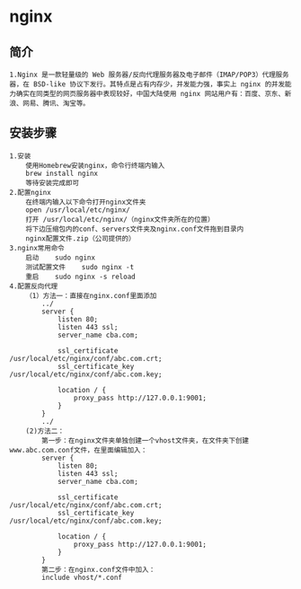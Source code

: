 # nginx

## 简介

    1.Nginx 是一款轻量级的 Web 服务器/反向代理服务器及电子邮件（IMAP/POP3）代理服务器，在 BSD-like 协议下发行。其特点是占有内存少，并发能力强，事实上 nginx 的并发能力确实在同类型的网页服务器中表现较好，中国大陆使用 nginx 网站用户有：百度、京东、新浪、网易、腾讯、淘宝等。

## 安装步骤

    1.安装
        使用Homebrew安装nginx，命令行终端内输入
        brew install nginx
        等待安装完成即可
    2.配置nginx
        在终端内输入以下命令打开nginx文件夹
        open /usr/local/etc/nginx/
        打开 /usr/local/etc/nginx/（nginx文件夹所在的位置）
        将下边压缩包内的conf、servers文件夹及nginx.conf文件拖到目录内
        nginx配置文件.zip（公司提供的）
    3.nginx常用命令
        启动    sudo nginx
        测试配置文件    sudo nginx -t
        重启    sudo nginx -s reload
    4.配置反向代理
        （1）方法一：直接在nginx.conf里面添加
            ../
            server {
                listen 80;
                listen 443 ssl;
                server_name cba.com;

                ssl_certificate      /usr/local/etc/nginx/conf/abc.com.crt;
                ssl_certificate_key  /usr/local/etc/nginx/conf/abc.com.key;

                location / {
                    proxy_pass http://127.0.0.1:9001;
                }
            }
            ../
        (2)方法二：
            第一步：在nginx文件夹单独创建一个vhost文件夹，在文件夹下创建www.abc.com.conf文件，在里面编辑加入：
            server {
                listen 80;
                listen 443 ssl;
                server_name cba.com;

                ssl_certificate      /usr/local/etc/nginx/conf/abc.com.crt;
                ssl_certificate_key  /usr/local/etc/nginx/conf/abc.com.key;

                location / {
                    proxy_pass http://127.0.0.1:9001;
                }
            }
            第二步：在nginx.conf文件中加入：
            include vhost/*.conf
